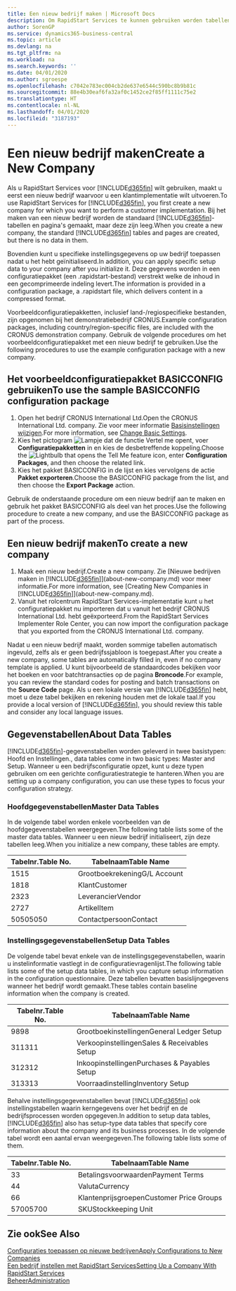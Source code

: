 ```yaml
---
title: Een nieuw bedrijf maken | Microsoft Docs
description: Om RapidStart Services te kunnen gebruiken worden tabellen en pagina's gemaakt, maar ze bevatten geen gegevens.
author: SorenGP
ms.service: dynamics365-business-central
ms.topic: article
ms.devlang: na
ms.tgt_pltfrm: na
ms.workload: na
ms.search.keywords: ''
ms.date: 04/01/2020
ms.author: sgroespe
ms.openlocfilehash: c7042e783ec004cb2de637e6544c590bc8b9b81c
ms.sourcegitcommit: 88e4b30eaf6fa32af0c1452ce2f85ff1111c75e2
ms.translationtype: HT
ms.contentlocale: nl-NL
ms.lasthandoff: 04/01/2020
ms.locfileid: "3187193"
---
```

# <a name="create-a-new-company"></a><span data-ttu-id="a3fcf-103">Een nieuw bedrijf maken</span><span class="sxs-lookup"><span data-stu-id="a3fcf-103">Create a New Company</span></span>
<span data-ttu-id="a3fcf-104">Als u RapidStart Services voor [!INCLUDE[d365fin](includes/d365fin_md.md)] wilt gebruiken, maakt u eerst een nieuw bedrijf waarvoor u een klantimplementatie wilt uitvoeren.</span><span class="sxs-lookup"><span data-stu-id="a3fcf-104">To use RapidStart Services for [!INCLUDE[d365fin](includes/d365fin_md.md)], you first create a new company for which you want to perform a customer implementation.</span></span> <span data-ttu-id="a3fcf-105">Bij het maken van een nieuw bedrijf worden de standaard [!INCLUDE[d365fin](includes/d365fin_md.md)]-tabellen en pagina's gemaakt, maar deze zijn leeg.</span><span class="sxs-lookup"><span data-stu-id="a3fcf-105">When you create a new company, the standard [!INCLUDE[d365fin](includes/d365fin_md.md)] tables and pages are created, but there is no data in them.</span></span>

<span data-ttu-id="a3fcf-106">Bovendien kunt u specifieke instellingsgegevens op uw bedrijf toepassen nadat u het hebt geïnitialiseerd.</span><span class="sxs-lookup"><span data-stu-id="a3fcf-106">In addition, you can apply specific setup data to your company after you initialize it.</span></span> <span data-ttu-id="a3fcf-107">Deze gegevens worden in een configuratiepakket (een .rapidstart-bestand) verstrekt welke de inhoud in een gecomprimeerde indeling levert.</span><span class="sxs-lookup"><span data-stu-id="a3fcf-107">The information is provided in a configuration package, a .rapidstart file, which delivers content in a compressed format.</span></span>  

<span data-ttu-id="a3fcf-108">Voorbeeldconfiguratiepakketten, inclusief land-/regiospecifieke bestanden, zijn opgenomen bij het demonstratiebedrijf CRONUS.</span><span class="sxs-lookup"><span data-stu-id="a3fcf-108">Example configuration packages, including country/region-specific files, are included with the CRONUS demonstration company.</span></span> <span data-ttu-id="a3fcf-109">Gebruik de volgende procedures om het voorbeeldconfiguratiepakket met een nieuw bedrijf te gebruiken.</span><span class="sxs-lookup"><span data-stu-id="a3fcf-109">Use the following procedures to use the example configuration package with a new company.</span></span>  

## <a name="to-use-the-sample-basicconfig-configuration-package"></a><span data-ttu-id="a3fcf-110">Het voorbeeldconfiguratiepakket BASICCONFIG gebruiken</span><span class="sxs-lookup"><span data-stu-id="a3fcf-110">To use the sample BASICCONFIG configuration package</span></span>  
1. <span data-ttu-id="a3fcf-111">Open het bedrijf CRONUS International Ltd.</span><span class="sxs-lookup"><span data-stu-id="a3fcf-111">Open the CRONUS International Ltd. company.</span></span> <span data-ttu-id="a3fcf-112">Zie voor meer informatie [Basisinstellingen wijzigen](ui-change-basic-settings.md).</span><span class="sxs-lookup"><span data-stu-id="a3fcf-112">For more information, see [Change Basic Settings](ui-change-basic-settings.md).</span></span>
2. <span data-ttu-id="a3fcf-113">Kies het pictogram ![Lampje dat de functie Vertel me opent](media/ui-search/search_small.png "Vertel me wat u wilt doen"), voer **Configuratiepakketten** in en kies de desbetreffende koppeling.</span><span class="sxs-lookup"><span data-stu-id="a3fcf-113">Choose the ![Lightbulb that opens the Tell Me feature](media/ui-search/search_small.png "Tell me what you want to do") icon, enter **Configuration Packages**, and then choose the related link.</span></span>  
3. <span data-ttu-id="a3fcf-114">Kies het pakket BASICCONFIG in de lijst en kies vervolgens de actie **Pakket exporteren**.</span><span class="sxs-lookup"><span data-stu-id="a3fcf-114">Choose the BASICCONFIG package from the list, and then choose the **Export Package** action.</span></span>  

<span data-ttu-id="a3fcf-115">Gebruik de onderstaande procedure om een nieuw bedrijf aan te maken en gebruik het pakket BASICCONFIG als deel van het proces.</span><span class="sxs-lookup"><span data-stu-id="a3fcf-115">Use the following procedure to create a new company, and use the BASICCONFIG package as part of the process.</span></span>  

## <a name="to-create-a-new-company"></a><span data-ttu-id="a3fcf-116">Een nieuw bedrijf maken</span><span class="sxs-lookup"><span data-stu-id="a3fcf-116">To create a new company</span></span>  
1. <span data-ttu-id="a3fcf-117">Maak een nieuw bedrijf.</span><span class="sxs-lookup"><span data-stu-id="a3fcf-117">Create a new company.</span></span> <span data-ttu-id="a3fcf-118">Zie [Nieuwe bedrijven maken in [!INCLUDE[d365fin](includes/d365fin_md.md)]](about-new-company.md) voor meer informatie.</span><span class="sxs-lookup"><span data-stu-id="a3fcf-118">For more information, see [Creating New Companies in [!INCLUDE[d365fin](includes/d365fin_md.md)]](about-new-company.md).</span></span>
2. <span data-ttu-id="a3fcf-119">Vanuit het rolcentrum RapidStart Services-implementatie kunt u het configuratiepakket nu importeren dat u vanuit het bedrijf CRONUS International Ltd. hebt geëxporteerd.</span><span class="sxs-lookup"><span data-stu-id="a3fcf-119">From the RapidStart Services Implementer Role Center, you can now import the configuration package that you exported from the CRONUS International Ltd. company.</span></span>

<span data-ttu-id="a3fcf-120">Nadat u een nieuw bedrijf maakt, worden sommige tabellen automatisch ingevuld, zelfs als er geen bedrijfssjabloon is toegepast.</span><span class="sxs-lookup"><span data-stu-id="a3fcf-120">After you create a new company, some tables are automatically filled in, even if no company template is applied.</span></span> <span data-ttu-id="a3fcf-121">U kunt bijvoorbeeld de standaardcodes bekijken voor het boeken en voor batchtransacties op de pagina **Broncode**.</span><span class="sxs-lookup"><span data-stu-id="a3fcf-121">For example, you can review the standard codes for posting and batch transactions on the **Source Code** page.</span></span> <span data-ttu-id="a3fcf-122">Als u een lokale versie van [!INCLUDE[d365fin](includes/d365fin_md.md)] hebt, moet u deze tabel bekijken en rekening houden met de lokale taal.</span><span class="sxs-lookup"><span data-stu-id="a3fcf-122">If you provide a local version of [!INCLUDE[d365fin](includes/d365fin_md.md)], you should review this table and consider any local language issues.</span></span>

## <a name="about-data-tables"></a><span data-ttu-id="a3fcf-123">Gegevenstabellen</span><span class="sxs-lookup"><span data-stu-id="a3fcf-123">About Data Tables</span></span>
[!INCLUDE[d365fin](includes/d365fin_md.md)]<span data-ttu-id="a3fcf-124">-gegevenstabellen worden geleverd in twee basistypen: Hoofd en Instellingen.</span><span class="sxs-lookup"><span data-stu-id="a3fcf-124">, data tables come in two basic types: Master and Setup.</span></span> <span data-ttu-id="a3fcf-125">Wanneer u een bedrijfsconfiguratie opzet, kunt u deze typen gebruiken om een gerichte configuratiestrategie te hanteren.</span><span class="sxs-lookup"><span data-stu-id="a3fcf-125">When you are setting up a company configuration, you can use these types to focus your configuration strategy.</span></span>  

### <a name="master-data-tables"></a><span data-ttu-id="a3fcf-126">Hoofdgegevenstabellen</span><span class="sxs-lookup"><span data-stu-id="a3fcf-126">Master Data Tables</span></span>  
<span data-ttu-id="a3fcf-127">In de volgende tabel worden enkele voorbeelden van de hoofdgegevenstabellen weergegeven.</span><span class="sxs-lookup"><span data-stu-id="a3fcf-127">The following table lists some of the master data tables.</span></span> <span data-ttu-id="a3fcf-128">Wanneer u een nieuw bedrijf initialiseert, zijn deze tabellen leeg.</span><span class="sxs-lookup"><span data-stu-id="a3fcf-128">When you initialize a new company, these tables are empty.</span></span>  

|<span data-ttu-id="a3fcf-129">Tabelnr.</span><span class="sxs-lookup"><span data-stu-id="a3fcf-129">Table No.</span></span>|<span data-ttu-id="a3fcf-130">Tabelnaam</span><span class="sxs-lookup"><span data-stu-id="a3fcf-130">Table Name</span></span>|  
|-------------------|--------------------|  
|<span data-ttu-id="a3fcf-131">15</span><span class="sxs-lookup"><span data-stu-id="a3fcf-131">15</span></span>|<span data-ttu-id="a3fcf-132">Grootboekrekening</span><span class="sxs-lookup"><span data-stu-id="a3fcf-132">G/L Account</span></span>|  
|<span data-ttu-id="a3fcf-133">18</span><span class="sxs-lookup"><span data-stu-id="a3fcf-133">18</span></span>|<span data-ttu-id="a3fcf-134">Klant</span><span class="sxs-lookup"><span data-stu-id="a3fcf-134">Customer</span></span>|  
|<span data-ttu-id="a3fcf-135">23</span><span class="sxs-lookup"><span data-stu-id="a3fcf-135">23</span></span>|<span data-ttu-id="a3fcf-136">Leverancier</span><span class="sxs-lookup"><span data-stu-id="a3fcf-136">Vendor</span></span>|  
|<span data-ttu-id="a3fcf-137">27</span><span class="sxs-lookup"><span data-stu-id="a3fcf-137">27</span></span>|<span data-ttu-id="a3fcf-138">Artikel</span><span class="sxs-lookup"><span data-stu-id="a3fcf-138">Item</span></span>|  
|<span data-ttu-id="a3fcf-139">5050</span><span class="sxs-lookup"><span data-stu-id="a3fcf-139">5050</span></span>|<span data-ttu-id="a3fcf-140">Contactpersoon</span><span class="sxs-lookup"><span data-stu-id="a3fcf-140">Contact</span></span>|  

### <a name="setup-data-tables"></a><span data-ttu-id="a3fcf-141">Instellingsgegevenstabellen</span><span class="sxs-lookup"><span data-stu-id="a3fcf-141">Setup Data Tables</span></span>  
<span data-ttu-id="a3fcf-142">De volgende tabel bevat enkele van de instellingsgegevenstabellen, waarin u instelinformatie vastlegt in de configuratievragenlijst.</span><span class="sxs-lookup"><span data-stu-id="a3fcf-142">The following table lists some of the setup data tables, in which you capture setup information in the configuration questionnaire.</span></span> <span data-ttu-id="a3fcf-143">Deze tabellen bevatten basislijngegevens wanneer het bedrijf wordt gemaakt.</span><span class="sxs-lookup"><span data-stu-id="a3fcf-143">These tables contain baseline information when the company is created.</span></span>  

|<span data-ttu-id="a3fcf-144">Tabelnr.</span><span class="sxs-lookup"><span data-stu-id="a3fcf-144">Table No.</span></span>|<span data-ttu-id="a3fcf-145">Tabelnaam</span><span class="sxs-lookup"><span data-stu-id="a3fcf-145">Table Name</span></span>|  
|-------------------|--------------------|  
|<span data-ttu-id="a3fcf-146">98</span><span class="sxs-lookup"><span data-stu-id="a3fcf-146">98</span></span>|<span data-ttu-id="a3fcf-147">Grootboekinstellingen</span><span class="sxs-lookup"><span data-stu-id="a3fcf-147">General Ledger Setup</span></span>|  
|<span data-ttu-id="a3fcf-148">311</span><span class="sxs-lookup"><span data-stu-id="a3fcf-148">311</span></span>|<span data-ttu-id="a3fcf-149">Verkoopinstellingen</span><span class="sxs-lookup"><span data-stu-id="a3fcf-149">Sales & Receivables Setup</span></span>|  
|<span data-ttu-id="a3fcf-150">312</span><span class="sxs-lookup"><span data-stu-id="a3fcf-150">312</span></span>|<span data-ttu-id="a3fcf-151">Inkoopinstellingen</span><span class="sxs-lookup"><span data-stu-id="a3fcf-151">Purchases & Payables Setup</span></span>|  
|<span data-ttu-id="a3fcf-152">313</span><span class="sxs-lookup"><span data-stu-id="a3fcf-152">313</span></span>|<span data-ttu-id="a3fcf-153">Voorraadinstelling</span><span class="sxs-lookup"><span data-stu-id="a3fcf-153">Inventory Setup</span></span>|  

<span data-ttu-id="a3fcf-154">Behalve instellingsgegevenstabellen bevat [!INCLUDE[d365fin](includes/d365fin_md.md)] ook instellingstabellen waarin kerngegevens over het bedrijf en de bedrijfsprocessen worden opgegeven.</span><span class="sxs-lookup"><span data-stu-id="a3fcf-154">In addition to setup data tables, [!INCLUDE[d365fin](includes/d365fin_md.md)] also has setup-type data tables that specify core information about the company and its business processes.</span></span> <span data-ttu-id="a3fcf-155">In de volgende tabel wordt een aantal ervan weergegeven.</span><span class="sxs-lookup"><span data-stu-id="a3fcf-155">The following table lists some of them.</span></span>  

|<span data-ttu-id="a3fcf-156">Tabelnr.</span><span class="sxs-lookup"><span data-stu-id="a3fcf-156">Table No.</span></span>|<span data-ttu-id="a3fcf-157">Tabelnaam</span><span class="sxs-lookup"><span data-stu-id="a3fcf-157">Table Name</span></span>|  
|-------------------|--------------------|  
|<span data-ttu-id="a3fcf-158">3</span><span class="sxs-lookup"><span data-stu-id="a3fcf-158">3</span></span>|<span data-ttu-id="a3fcf-159">Betalingsvoorwaarden</span><span class="sxs-lookup"><span data-stu-id="a3fcf-159">Payment Terms</span></span>|  
|<span data-ttu-id="a3fcf-160">4</span><span class="sxs-lookup"><span data-stu-id="a3fcf-160">4</span></span>|<span data-ttu-id="a3fcf-161">Valuta</span><span class="sxs-lookup"><span data-stu-id="a3fcf-161">Currency</span></span>|  
|<span data-ttu-id="a3fcf-162">6</span><span class="sxs-lookup"><span data-stu-id="a3fcf-162">6</span></span>|<span data-ttu-id="a3fcf-163">Klantenprijsgroepen</span><span class="sxs-lookup"><span data-stu-id="a3fcf-163">Customer Price Groups</span></span>|  
|<span data-ttu-id="a3fcf-164">5700</span><span class="sxs-lookup"><span data-stu-id="a3fcf-164">5700</span></span>|<span data-ttu-id="a3fcf-165">SKU</span><span class="sxs-lookup"><span data-stu-id="a3fcf-165">Stockkeeping Unit</span></span>|

  

## <a name="see-also"></a><span data-ttu-id="a3fcf-166">Zie ook</span><span class="sxs-lookup"><span data-stu-id="a3fcf-166">See Also</span></span>  
[<span data-ttu-id="a3fcf-167">Configuraties toepassen op nieuwe bedrijven</span><span class="sxs-lookup"><span data-stu-id="a3fcf-167">Apply Configurations to New Companies</span></span>](admin-apply-configuration-to-new-companies.md)  
[<span data-ttu-id="a3fcf-168">Een bedrijf instellen met RapidStart Services</span><span class="sxs-lookup"><span data-stu-id="a3fcf-168">Setting Up a Company With RapidStart Services</span></span>](admin-set-up-a-company-with-rapidstart.md)  
[<span data-ttu-id="a3fcf-169">Beheer</span><span class="sxs-lookup"><span data-stu-id="a3fcf-169">Administration</span></span>](admin-setup-and-administration.md)
